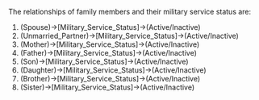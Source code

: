 The relationships of family members and their military service status are:
1. (Spouse)->[Military_Service_Status]->(Active/Inactive)
2. (Unmarried_Partner)->[Military_Service_Status]->(Active/Inactive)
3. (Mother)->[Military_Service_Status]->(Active/Inactive)
4. (Father)->[Military_Service_Status]->(Active/Inactive)
5. (Son)->[Military_Service_Status]->(Active/Inactive)
6. (Daughter)->[Military_Service_Status]->(Active/Inactive)
7. (Brother)->[Military_Service_Status]->(Active/Inactive)
8. (Sister)->[Military_Service_Status]->(Active/Inactive)